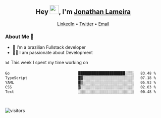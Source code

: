 <h2 align="center">Hey <img src="https://github.com/TheDudeThatCode/TheDudeThatCode/blob/master/Assets/Hi.gif" width="29">, I'm <a href="https://www.linkedin.com/in/jonathanlameira/">Jonathan Lameira</a></h2>
<p align="center">
  <a href="https://www.linkedin.com/in/jonathanlameira/">LinkedIn</a> •
  <a href="https://twitter.com/jlameira">Twitter</a> •
  <a href="mailto:jlameira@gmail.com">Email</a>
</p>

### About Me 🚀
- 🌱  I’m a brazilian Fullstack developer</br>
- 👨‍💻  I am passionate about Development</br>

<!-- ![Jonathan Lameira github stats](https://github-readme-stats.vercel.app/api?username=jlameirameli&show_icons=true&hide_border=true)&nbsp;&nbsp; -->

📊 This week I spent my time working on
<!--START_SECTION:waka-->

```txt
Go                               █████████████████████░░░░   83.48 %
TypeScript                       █▓░░░░░░░░░░░░░░░░░░░░░░░   07.18 %
YAML                             █▒░░░░░░░░░░░░░░░░░░░░░░░   05.93 %
CSS                              ▓░░░░░░░░░░░░░░░░░░░░░░░░   02.03 %
Text                             ░░░░░░░░░░░░░░░░░░░░░░░░░   00.48 %
```

<!--END_SECTION:waka-->

<br />

![visitors](https://visitor-badge.laobi.icu/badge?page_id=jlameira.jlameira)
